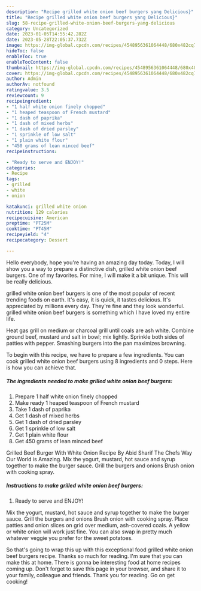 ```yaml
---
description: "Recipe grilled white onion beef burgers yang Delicious}"
title: "Recipe grilled white onion beef burgers yang Delicious}"
slug: 58-recipe-grilled-white-onion-beef-burgers-yang-delicious
category: Uncategorized
date: 2023-01-05T14:55:42.282Z
date: 2023-05-28T22:05:37.732Z
image: https://img-global.cpcdn.com/recipes/4548956361064448/680x482cq70/grilled-white-onion-beef-burgers-recipe-main-photo.jpg
hideToc: false
enableToc: true
enableTocContent: false
thumbnail: https://img-global.cpcdn.com/recipes/4548956361064448/680x482cq70/grilled-white-onion-beef-burgers-recipe-main-photo.jpg
cover: https://img-global.cpcdn.com/recipes/4548956361064448/680x482cq70/grilled-white-onion-beef-burgers-recipe-main-photo.jpg
author: Admin
authorAv: notfound
ratingvalue: 3.5
reviewcount: 9
recipeingredient:
- "1 half white onion finely chopped"
- "1 heaped teaspoon of French mustard"
- "1 dash of paprika"
- "1 dash of mixed herbs"
- "1 dash of dried parsley"
- "1 sprinkle of low salt"
- "1 plain white flour"
- "450 grams of lean minced beef"
recipeinstructions:

- "Ready to serve and ENJOY!"
categories:
- Recipe
tags:
- grilled
- white
- onion

katakunci: grilled white onion 
nutrition: 129 calories
recipecuisine: American
preptime: "PT25M"
cooktime: "PT45M"
recipeyield: "4"
recipecategory: Dessert

---
```



Hello everybody, hope you're having an amazing day today. Today, I will show you a way to prepare a distinctive dish, grilled white onion beef burgers. One of my favorites. For mine, I will make it a bit unique. This will be really delicious.

grilled white onion beef burgers is one of the most popular of recent trending foods on earth. It's easy, it is quick, it tastes delicious. It's appreciated by millions every day. They're fine and they look wonderful. grilled white onion beef burgers is something which I have loved my entire life.

Heat gas grill on medium or charcoal grill until coals are ash white. Combine ground beef, mustard and salt in bowl; mix lightly. Sprinkle both sides of patties with pepper. Smashing burgers into the pan maximizes browning.


To begin with this recipe, we have to prepare a few ingredients. You can cook grilled white onion beef burgers using 8 ingredients and 0 steps. Here is how you can achieve that.

<!--inarticleads1-->

##### The ingredients needed to make grilled white onion beef burgers:

1. Prepare 1 half white onion finely chopped
1. Make ready 1 heaped teaspoon of French mustard
1. Take 1 dash of paprika
1. Get 1 dash of mixed herbs
1. Get 1 dash of dried parsley
1. Get 1 sprinkle of low salt
1. Get 1 plain white flour
1. Get 450 grams of lean minced beef


Grilled Beef Burger With White Onion Recipe By Abid Sharif The Chefs Way Our World is Amazing. Mix the yogurt, mustard, hot sauce and syrup together to make the burger sauce. Grill the burgers and onions Brush onion with cooking spray. 

<!--inarticleads2-->

##### Instructions to make grilled white onion beef burgers:


1. Ready to serve and ENJOY!

Mix the yogurt, mustard, hot sauce and syrup together to make the burger sauce. Grill the burgers and onions Brush onion with cooking spray. Place patties and onion slices on grid over medium, ash-covered coals. A yellow or white onion will work just fine. You can also swap in pretty much whatever veggie you prefer for the sweet potatoes. 

So that's going to wrap this up with this exceptional food grilled white onion beef burgers recipe. Thanks so much for reading. I'm sure that you can make this at home. There is gonna be interesting food at home recipes coming up. Don't forget to save this page in your browser, and share it to your family, colleague and friends. Thank you for reading. Go on get cooking!
